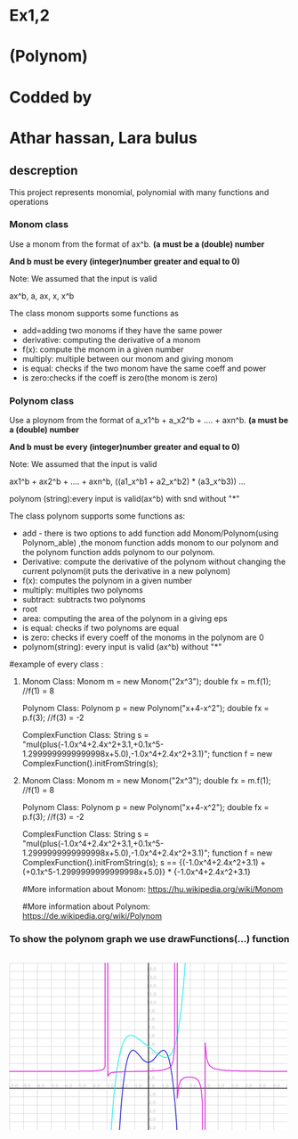 
# Ex1,2

# (Polynom)

# Codded by

# Athar hassan, Lara bulus

## **descreption**

This project represents monomial, polynomial with many functions and operations

### **Monom class**

Use a monom from the format of ax^b. **(a must be a (double) number**

**And b must be every (integer)number greater and equal to 0)**

Note: We assumed that the input is valid

ax^b, a, ax, x, x^b

The class monom supports some functions as

- add=adding two monoms if they have the same power
- derivative: computing the derivative of a monom
- f(x): compute the monom in a given number
- multiply: multiple between our monom and giving monom
- is equal: checks if the two monom have the same coeff and power
- is zero:checks if the coeff is zero(the monom is zero)

### **Polynom class**

Use a ploynom from the format of a\_x1^b + a\_x2^b + .... + axn^b. **(a must be a (double) number**

**And b must be every (integer)number greater and equal to 0)**

Note: We assumed that the input is valid

ax1^b + ax2^b + .... + axn^b, ((a1\_x^b1 + a2\_x^b2) \* (a3\_x^b3)) …

polynom (string):every input is valid(ax^b) with snd without &quot;\*&quot;

The class polynom supports some functions as:

- add - there is two options to add function add Monom/Polynom(using Polynom\_able) ,the monom function adds monom to our polynom and the polynom function adds polynom to our polynom.
- Derivative: compute the derivative of the polynom without changing the current polynom(it puts the derivative in a new polynom)
- f(x): computes the polynom in a given number
- multiply: multiples two polynoms
- subtract: subtracts two polynoms
- root
- area: computing the area of the polynom in a giving eps
- is equal: checks if two polynoms are equal
- is zero: checks if every coeff of the monoms in the polynom are 0
- polynom(string): every input is valid (ax^b) without &quot;\*&quot;

 #example of every class : 
  
   1) Monom Class:
      Monom m = new Monom("2x^3");
      double fx = m.f(1); //f(1) = 8

      Polynom Class:
      Polynom p = new Polynom("x+4-x^2");
      double fx = p.f(3); //f(3) = -2

      ComplexFunction Class:
      String s = "mul(plus(-1.0x^4+2.4x^2+3.1,+0.1x^5-1.2999999999999998x+5.0),-1.0x^4+2.4x^2+3.1)";
      function f = new ComplexFunction().initFromString(s);
    
   
   2) Monom Class:
      Monom m = new Monom("2x^3");
      double fx = m.f(1); //f(1) = 8

      Polynom Class:
      Polynom p = new Polynom("x+4-x^2");
      double fx = p.f(3); //f(3) = -2

      ComplexFunction Class:
      String s = "mul(plus(-1.0x^4+2.4x^2+3.1,+0.1x^5-1.2999999999999998x+5.0),-1.0x^4+2.4x^2+3.1)";
      function f = new ComplexFunction().initFromString(s);
      s == {(-1.0x^4+2.4x^2+3.1) + (+0.1x^5-1.2999999999999998x+5.0)} * {-1.0x^4+2.4x^2+3.1}
     
     
     
       #More information about Monom:
       https://hu.wikipedia.org/wiki/Monom


       #More information about Polynom:
        https://de.wikipedia.org/wiki/Polynom
        
### **To show the polynom graph we use drawFunctions(…) function**
<br>
<img src="https://github.com/LaraBulus/OOP_1_2/blob/master/Functions_GUI.jpg",c_limit/so-logo-s.jpg" width="500">
<br>

